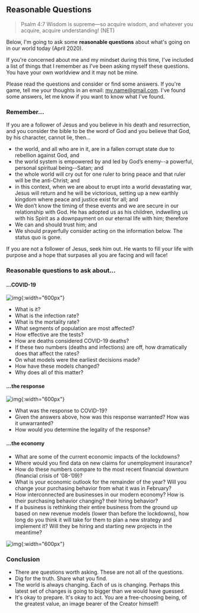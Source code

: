 <!-- originally authored on 04-27-2020 -->

## Reasonable Questions

> Psalm 4:7 Wisdom is supreme—so acquire wisdom, and whatever you acquire, acquire understanding! (NET)

Below, I'm going to ask some **reasonable questions** about what's going on in our world today (April 2020).  

If you're concerned about me and my mindset during this time, I've included a list of things that I remember as I've been asking myself these questions.  You have your own worldview and it may not be mine.  

Please read the questions and consider or find some answers.  If you're game, tell me your thoughts in an email: my.name@gmail.com.  I've found some answers, let me know if you want to know what I've found.

### Remember...

If you are a follower of Jesus and you believe in his death and resurrection, and you consider the bible to be the word of God and you believe that God, by his character, cannot lie, then…

- the world, and all who are in it, are in a fallen corrupt state due to rebellion against God, and
- the world system is empowered by and led by God’s enemy--a powerful, personal spiritual being--Satan; and
- the whole world will cry out for one ruler to bring peace and that ruler will be the anti-Christ; and
- in this context, when we are about to erupt into a world devastating war, Jesus will return and he will be victorious, setting up a new earthly kingdom where peace and justice exist for all; and
- We don’t know the timing of these events and we are secure in our relationship with God.  He has adopted us as his children, indwelling us with his Spirit as a downpayment on our eternal life with him; therefore
- We can and should trust him; and
- We should prayerfully consider acting on the information below.  The status quo is gone.

If you are not a follower of Jesus, seek him out.  He wants to fill your life with purpose and a hope that surpases all you are facing and will face!

### Reasonable questions to ask about…

#### ...COVID-19

![img](https://www.genengnews.com/wp-content/uploads/2020/02/Feb24_2020_CDC_Coronavirus-scaled-e1582556880177.jpg){:width="600px"}

- What is it?
- What is the infection rate?
- What is the mortality rate?
- What segments of population are most affected?
- How effective are the tests?
- How are deaths considered COVID-19 deaths?
- If these two numbers (deaths and infections) are off, how dramatically does that affect the rates?
- On what models were the earliest decisions made?
- How have these models changed?
- Why does all of this matter?

#### ...the response

![img](https://images.unsplash.com/photo-1587316745621-3757c7076f7b?ixlib=rb-1.2.1&ixid=eyJhcHBfaWQiOjEyMDd9&w=1000&q=80){:width="600px"}

- What was the response to COVID-19?
- Given the answers above, how was this response warranted?  How was it unwarranted?
- How would you determine the legality of the response?

#### ...the economy

- What are some of the current economic impacts of the lockdowns?
- Where would you find data on new claims for unemployment insurance?
- How do these numbers compare to the most recent financial downturn (financial crisis of ‘08-’09)?
- What is your economic outlook for the remainder of the year?  Will you change your purchasing behavior from what it was in February?
- How interconnected are businesses in our modern economy?  How is their purchasing behavior changing? their hiring behavior?
- If a business is rethinking their entire business from the ground up based on new revenue models (lower than before the lockdowns), how long do you think it will take for them to plan a new strategy and implement it?  Will they be hiring and starting new projects in the meantime?

![img](https://mk0prospectived5pi4l.kinstacdn.com/wp-content/uploads/2015/01/Thinking-Statue-2.png){:width="600px"}

### Conclusion

- There are questions worth asking.  These are not all of the questions.
- Dig for the truth.  Share what you find.
- The world is always changing.  Each of us is changing.  Perhaps this latest set of changes is going to bigger than we would have guessed.
- It's okay to prepare.  It's okay to act.  You are a free-choosing being, of the greatest value, an image bearer of the Creator himself!

